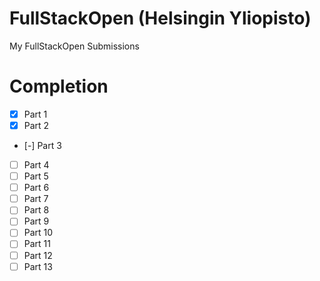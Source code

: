 # FullStackOpen (Helsingin Yliopisto)
My FullStackOpen Submissions

# Completion
- [x] Part 1
- [x] Part 2
- [-] Part 3
- [ ] Part 4
- [ ] Part 5
- [ ] Part 6
- [ ] Part 7
- [ ] Part 8
- [ ] Part 9
- [ ] Part 10
- [ ] Part 11
- [ ] Part 12
- [ ] Part 13
